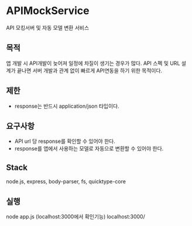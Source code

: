 # APIMockService
API 모킹서버 및 자동 모델 변환 서비스

## 목적 
앱 개발 시 API개발이 늦어져 일정에 차질이 생기는 경우가 많다.
API 스펙 및 URL 설계가 끝나면 서버 개발과 관계 없이 빠르게 API연동을 하기 위한 목적이다.

## 제한
- response는 반드시 application/json 타입이다.

## 요구사항
- API url 당 response를 확인할 수 있어야 한다.
- response를 앱에서 사용하는 모델로 자동으로 변환할 수 있어야 한다.

## Stack
node.js, express, body-parser, fs, quicktype-core

## 실행
node app.js (localhost:3000에서 확인기능)
localhost:3000/

